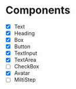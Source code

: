 # Components

- [x] Text
- [x] Heading
- [x] Box
- [x] Button
- [x] TextInput
- [x] TextArea
- [ ] CheckBox
- [x] Avatar
- [ ] MiltiStep